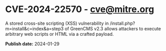 # CVE-2024-22570 - cve@mitre.org

A stored cross-site scripting (XSS) vulnerability in /install.php?m=install&c=index&a=step3 of GreenCMS v2.3 allows attackers to execute arbitrary web scripts or HTML via a crafted payload.

**Publish date:** 2024-01-29
